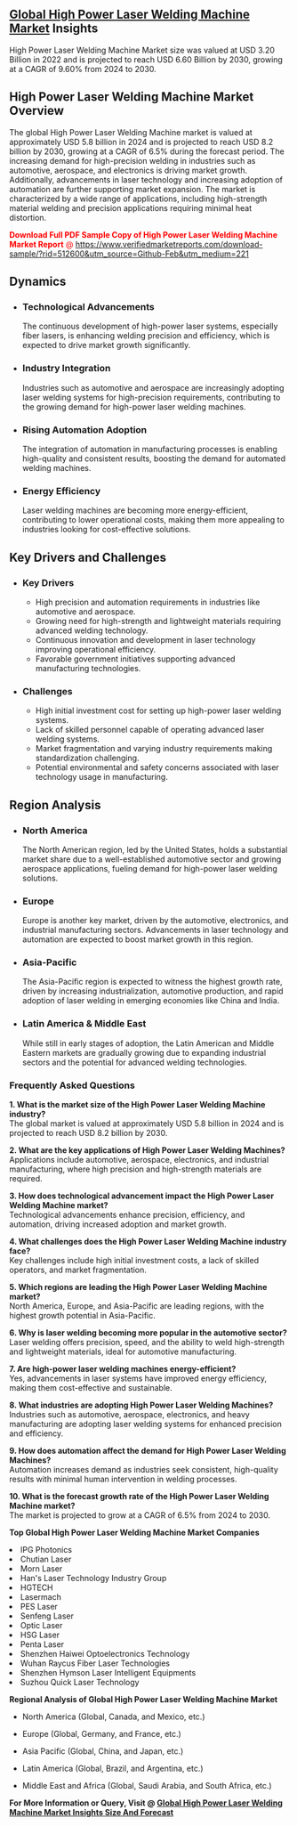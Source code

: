 <h2><a href="https://www.verifiedmarketreports.com/download-sample/?rid=512600&amp;utm_source=Github&amp;utm_medium=221" target="_blank">Global High Power Laser Welding Machine Market</a> Insights</h2><p>High Power Laser Welding Machine Market size was valued at USD 3.20 Billion in 2022 and is projected to reach USD 6.60 Billion by 2030, growing at a CAGR of 9.60% from 2024 to 2030.</p><p> <h2>High Power Laser Welding Machine Market Overview</h2> <p>The global High Power Laser Welding Machine market is valued at approximately USD 5.8 billion in 2024 and is projected to reach USD 8.2 billion by 2030, growing at a CAGR of 6.5% during the forecast period. The increasing demand for high-precision welding in industries such as automotive, aerospace, and electronics is driving market growth. Additionally, advancements in laser technology and increasing adoption of automation are further supporting market expansion. The market is characterized by a wide range of applications, including high-strength material welding and precision applications requiring minimal heat distortion.</p> <p><p><span class=""><span style="color: #ff0000;"><strong>Download Full PDF Sample Copy of High Power Laser Welding Machine Market Report</strong> @ </span><a href="https://www.verifiedmarketreports.com/download-sample/?rid=512600&amp;utm_source=Github-Feb&amp;utm_medium=221" target="_blank">https://www.verifiedmarketreports.com/download-sample/?rid=512600&amp;utm_source=Github-Feb&amp;utm_medium=221</a></span></p></p> <h2>Dynamics</h2> <ul> <li><h3>Technological Advancements</h3> The continuous development of high-power laser systems, especially fiber lasers, is enhancing welding precision and efficiency, which is expected to drive market growth significantly.</li> <li><h3>Industry Integration</h3> Industries such as automotive and aerospace are increasingly adopting laser welding systems for high-precision requirements, contributing to the growing demand for high-power laser welding machines.</li> <li><h3>Rising Automation Adoption</h3> The integration of automation in manufacturing processes is enabling high-quality and consistent results, boosting the demand for automated welding machines.</li> <li><h3>Energy Efficiency</h3> Laser welding machines are becoming more energy-efficient, contributing to lower operational costs, making them more appealing to industries looking for cost-effective solutions.</li> </ul> <h2>Key Drivers and Challenges</h2> <ul> <li><h3>Key Drivers</h3> <ul> <li>High precision and automation requirements in industries like automotive and aerospace.</li> <li>Growing need for high-strength and lightweight materials requiring advanced welding technology.</li> <li>Continuous innovation and development in laser technology improving operational efficiency.</li> <li>Favorable government initiatives supporting advanced manufacturing technologies.</li> </ul> </li> <li><h3>Challenges</h3> <ul> <li>High initial investment cost for setting up high-power laser welding systems.</li> <li>Lack of skilled personnel capable of operating advanced laser welding systems.</li> <li>Market fragmentation and varying industry requirements making standardization challenging.</li> <li>Potential environmental and safety concerns associated with laser technology usage in manufacturing.</li> </ul> </li> </ul> <h2>Region Analysis</h2> <ul> <li><h3>North America</h3> The North American region, led by the United States, holds a substantial market share due to a well-established automotive sector and growing aerospace applications, fueling demand for high-power laser welding solutions.</li> <li><h3>Europe</h3> Europe is another key market, driven by the automotive, electronics, and industrial manufacturing sectors. Advancements in laser technology and automation are expected to boost market growth in this region.</li> <li><h3>Asia-Pacific</h3> The Asia-Pacific region is expected to witness the highest growth rate, driven by increasing industrialization, automotive production, and rapid adoption of laser welding in emerging economies like China and India.</li> <li><h3>Latin America & Middle East</h3> While still in early stages of adoption, the Latin American and Middle Eastern markets are gradually growing due to expanding industrial sectors and the potential for advanced welding technologies.</li> </ul> <h3>Frequently Asked Questions</h3> <p><strong>1. What is the market size of the High Power Laser Welding Machine industry?</strong><br> The global market is valued at approximately USD 5.8 billion in 2024 and is projected to reach USD 8.2 billion by 2030.</p> <p><strong>2. What are the key applications of High Power Laser Welding Machines?</strong><br> Applications include automotive, aerospace, electronics, and industrial manufacturing, where high precision and high-strength materials are required.</p> <p><strong>3. How does technological advancement impact the High Power Laser Welding Machine market?</strong><br> Technological advancements enhance precision, efficiency, and automation, driving increased adoption and market growth.</p> <p><strong>4. What challenges does the High Power Laser Welding Machine industry face?</strong><br> Key challenges include high initial investment costs, a lack of skilled operators, and market fragmentation.</p> <p><strong>5. Which regions are leading the High Power Laser Welding Machine market?</strong><br> North America, Europe, and Asia-Pacific are leading regions, with the highest growth potential in Asia-Pacific.</p> <p><strong>6. Why is laser welding becoming more popular in the automotive sector?</strong><br> Laser welding offers precision, speed, and the ability to weld high-strength and lightweight materials, ideal for automotive manufacturing.</p> <p><strong>7. Are high-power laser welding machines energy-efficient?</strong><br> Yes, advancements in laser systems have improved energy efficiency, making them cost-effective and sustainable.</p> <p><strong>8. What industries are adopting High Power Laser Welding Machines?</strong><br> Industries such as automotive, aerospace, electronics, and heavy manufacturing are adopting laser welding systems for enhanced precision and efficiency.</p> <p><strong>9. How does automation affect the demand for High Power Laser Welding Machines?</strong><br> Automation increases demand as industries seek consistent, high-quality results with minimal human intervention in welding processes.</p> <p><strong>10. What is the forecast growth rate of the High Power Laser Welding Machine market?</strong><br> The market is projected to grow at a CAGR of 6.5% from 2024 to 2030.</p> </p><p><strong>Top Global High Power Laser Welding Machine Market Companies</strong></p><div data-test-id=""><p><li>IPG Photonics</li><li> Chutian Laser</li><li> Morn Laser</li><li> Han's Laser Technology Industry Group</li><li> HGTECH</li><li> Lasermach</li><li> PES Laser</li><li> Senfeng Laser</li><li> Optic Laser</li><li> HSG Laser</li><li> Penta Laser</li><li> Shenzhen Haiwei Optoelectronics Technology</li><li> Wuhan Raycus Fiber Laser Technologies</li><li> Shenzhen Hymson Laser Intelligent Equipments</li><li> Suzhou Quick Laser Technology</li></p><div><strong>Regional Analysis of&nbsp;Global High Power Laser Welding Machine Market</strong></div><ul><li dir="ltr"><p dir="ltr">North America&nbsp;(Global, Canada, and Mexico, etc.)</p></li><li dir="ltr"><p dir="ltr">Europe (Global, Germany, and France, etc.)</p></li><li dir="ltr"><p dir="ltr">Asia Pacific&nbsp;(Global, China, and Japan, etc.)</p></li><li dir="ltr"><p dir="ltr">Latin America&nbsp;(Global, Brazil, and Argentina, etc.)</p></li><li dir="ltr">Middle East and Africa&nbsp;(Global, Saudi Arabia, and South Africa, etc.)</li></ul><p><strong>For More Information or Query, Visit @&nbsp;</strong><strong><a href="https://www.verifiedmarketreports.com/product/high-power-laser-welding-machine-market/?utm_source=Github&amp;utm_medium=221" target="_blank">Global High Power Laser Welding Machine Market Insights Size And Forecast</a></strong></p></div>
